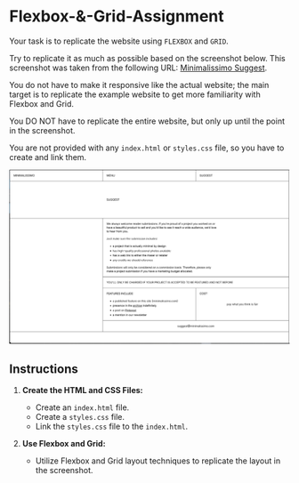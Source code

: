 # Flexbox-&-Grid-Assignment

Your task is to replicate the website using `FLEXBOX` and `GRID`.

Try to replicate it as much as possible based on the screenshot below. This screenshot was taken from the following URL: [Minimalissimo Suggest](https://minimalissimo.com/suggest).

You do not have to make it responsive like the actual website; the main target is to replicate the example website to get more familiarity with Flexbox and Grid.

You DO NOT have to replicate the entire website, but only up until the point in the screenshot.

You are not provided with any `index.html` or `styles.css` file, so you have to create and link them.

![Logo](docs/sc.png)

## Instructions

1. **Create the HTML and CSS Files:**
   - Create an `index.html` file.
   - Create a `styles.css` file.
   - Link the `styles.css` file to the `index.html`.

2. **Use Flexbox and Grid:**
   - Utilize Flexbox and Grid layout techniques to replicate the layout in the screenshot.

